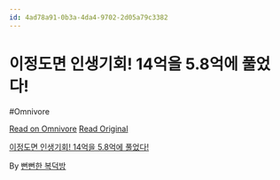 ```yaml
---
id: 4ad78a91-0b3a-4da4-9702-2d05a79c3382
---
```


# 이정도면 인생기회! 14억을 5.8억에 풀었다!
#Omnivore
 
[Read on Omnivore](https://omnivore.app/me/https-youtube-com-watch-v-n-9-t-dl-yki-a-rc-18f70f33b81)
[Read Original](https://youtube.com/watch?v=n9tDLYkiARc)
 
[이정도면 인생기회! 14억을 5.8억에 풀었다!](https://youtube.com/watch?v=n9tDLYkiARc)

By [뻔뻔한 복덕방](https://www.youtube.com/@user-pl5lp1du4j)